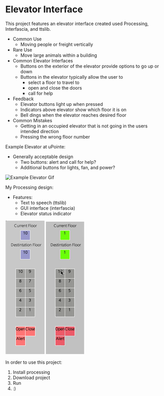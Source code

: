 # Elevator Interface
This project features an elevator interface created used Processing, Interfascia, and ttslib.

- Common Use
  - Moving people or freight vertically 
- Rare Use
  - Move large animals within a building
- Common Elevator Interfaces
  - Buttons on the exterior of the elevator provide options to go up or down
  - Buttons in the elevator typically allow the user to 
      - select a floor to travel to 
    - open and close the doors
    - call for help 
- Feedback
  - Elevator buttons light up when pressed
  - Indicators above elevator show which floor it is on
  - Bell dings when the elevator reaches desired floor
- Common Mistakes
  - Getting in an occupied elevator that is not going in the users intended direction
  - Pressing the wrong floor number



Example Elevator at uPointe:

- Generally acceptable design
  - Two buttons: alert and call for help?
  - Additional buttons for lights, fan, and power?

![Example Elevator Gif](https://github.com/kennet22/ElevatorInterface/blob/master/elevatorGiph.gif?raw=true)

My Processing design:
- Features:
  - Text to speech (ttslib)
  - GUI interface (interfascia)
  - Elevator status indicator
  
![processing design](https://github.com/kennet22/ElevatorInterface/blob/master/Screen%20Shot%202019-09-15%20at%201.47.08%20PM.png?raw=true)
![mydesign](https://github.com/kennet22/ElevatorInterface/blob/master/myElevatorGif.gif?raw=true)


In order to use this project:

1. Install processing
2. Download project
4. Run
5. :)
